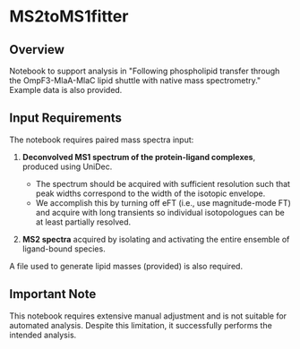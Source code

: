 # MS2toMS1fitter

## Overview
Notebook to support analysis in "Following phospholipid transfer through the OmpF3-MlaA-MlaC lipid shuttle with native mass spectrometry."
Example data is also provided.

## Input Requirements
The notebook requires paired mass spectra input:

1. **Deconvolved MS1 spectrum of the protein-ligand complexes**, produced using UniDec. 
   - The spectrum should be acquired with sufficient resolution such that peak widths correspond to the width of the isotopic envelope.
   - We accomplish this by turning off eFT (i.e., use magnitude-mode FT) and acquire with long transients so individual isotopologues can be at least partially resolved.

2. **MS2 spectra** acquired by isolating and activating the entire ensemble of ligand-bound species.

A file used to generate lipid masses (provided) is also required.

## Important Note
This notebook requires extensive manual adjustment and is not suitable for automated analysis. Despite this limitation, it successfully performs the intended analysis.
